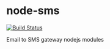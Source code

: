 node-sms
========

[![Build Status](https://travis-ci.org/[yacc/node-sms.png)](https://travis-ci.org/yacc/node-sms)

Email to SMS gateway nodejs modules
